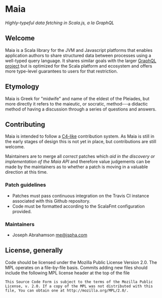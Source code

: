 
# Maia

*Highly-typeful data fetching in Scala.js, a la GraphQL*

## Welcome

Maia is a Scala library for the JVM and Javascript platforms that enables
application authors to share structured data between processes using a
well-typed query language. It shares similar goals with the larger [GraphQL
project](http://graphql.org/) but is optimized for the Scala platform and
ecosystem and offers more type-level guarantees to users for that restriction.

## Etymology

Maia is Greek for "midwife" and name of the eldest of the Pleiades, but more
directly it refers to the maieutic, or socratic, method---a didactic method of
having a discussion through a series of questions and answers.

## Contributing

Maia is intended to follow a [C4-like](https://rfc.zeromq.org/spec:42/C4/)
contribution system. As Maia is still in the early stages of design this is not
yet in place, but contributions are still welcome.

Maintainers are to merge all _correct_ patches which _aid in the discovery or
implementation of the Maia API_ and therefore value judgements can be made by
the maintainers as to whether a patch is moving in a valuable direction at this
time.

### Patch guidelines

- Patches must pass continuous integration on the Travis CI instance associated
  with this Github repository.
- Code must be formatted according to the ScalaFmt configuration provided.

### Maintainers

- Joseph Abrahamson <me@jspha.com>

## License, generally

Code should be licensed under the Mozilla Public License Version 2.0.  The MPL
operates on a file-by-file basis. Commits adding new files should include the
following MPL license header at the top of the file

    This Source Code Form is subject to the terms of the Mozilla Public
    License, v. 2.0. If a copy of the MPL was not distributed with this
    file, You can obtain one at http://mozilla.org/MPL/2.0/.

